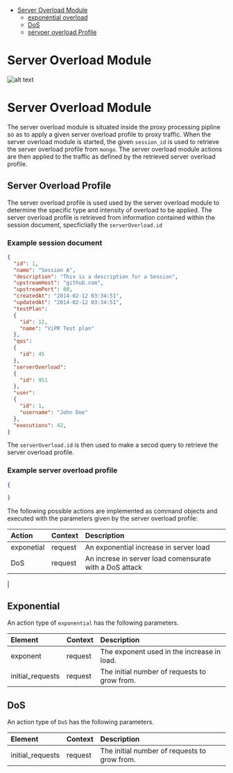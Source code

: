 - [Server Overload Module](#server-overload-module)
  - [exponential overload](#exponential-overload)
  - [DoS](#DoS)
  - [servoer overload Profile](#server-overload-profile)

# Server Overload Module

  ![alt text](../figures/SO_Module.png "Altering QoS")



# Server Overload Module

The server overload module is situated inside the proxy processing pipline so as to apply a given server overload profile to proxy traffic.
When the server overload module is started, the given `session_id` is used to retrieve the server overload profile from `mongo`.
The server overload module actions are then applied to the traffic as defined by the retrieved server overload profile.

## Server Overload Profile

 The server overload profile is used used by the server overload module to determine the specific type and intensity of overload to be applied.
The server overload profile is retrieved from information contained within the session document, specficlially the `serverOverload.id`


### Example session document
```json
{
  "id": 1,
  "name": "Session A",
  "description": "This is a description for a Session",
  "upstreamHost": "github.com",
  "upstreamPort": 80,
  "createdAt": "2014-02-12 03:34:51",
  "updatedAt": "2014-02-12 03:34:51",
  "testPlan":
  {
    "id": 12,
    "name": "ViPR Test plan"
  },
  "qos":
  {
    "id": 45
  },
  "serverOverload":
  {
    "id": 951
  },
  "user":
  {
    "id": 1,
    "username": "John Doe"
  },
  "executions": 42,
}
```

The `serverOverload.id` is then used to make a secod query to retrieve the server overload profile.

### Example server overload profile

```json
{

}
```

The following possible actions are implemented as command objects and executed with the parameters given by the server overload profile:

| Action      | Context | Description |
|:------------|:--------|:------------|
| exponetial  | request | An exponential increase in server load |
| DoS         | request | An increse in server load comensurate with a DoS attack|
|

## Exponential

An action type of `exponential` has the following parameters.

| Element           | Context  | Description |
|:------------------|:---------|:-----------------------------------------------|
| exponent          | request  | The exponent used in the increase in load.     |
| initial_requests  | request  | The initial number of requests to grow from.   |

## DoS

An action type of `DoS` has the following parameters.

| Element           | Context  | Description |
|:------------------|:---------|:-----------------------------------------------|
| initial_requests  | request  | The initial number of requests to grow from.   |
